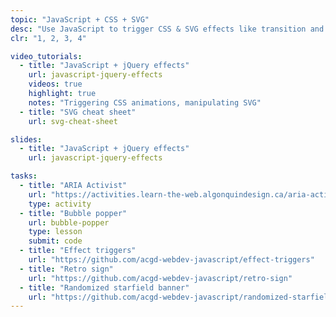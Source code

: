 ```yaml
---
topic: "JavaScript + CSS + SVG"
desc: "Use JavaScript to trigger CSS & SVG effects like transition and animations."
clr: "1, 2, 3, 4"

video_tutorials:
  - title: "JavaScript + jQuery effects"
    url: javascript-jquery-effects
    videos: true
    highlight: true
    notes: "Triggering CSS animations, manipulating SVG"
  - title: "SVG cheat sheet"
    url: svg-cheat-sheet

slides:
  - title: "JavaScript + jQuery effects"
    url: javascript-jquery-effects

tasks:
  - title: "ARIA Activist"
    url: "https://activities.learn-the-web.algonquindesign.ca/aria-activist/"
    type: activity
  - title: "Bubble popper"
    url: bubble-popper
    type: lesson
    submit: code
  - title: "Effect triggers"
    url: "https://github.com/acgd-webdev-javascript/effect-triggers"
  - title: "Retro sign"
    url: "https://github.com/acgd-webdev-javascript/retro-sign"
  - title: "Randomized starfield banner"
    url: "https://github.com/acgd-webdev-javascript/randomized-starfield-banner"
---
```

